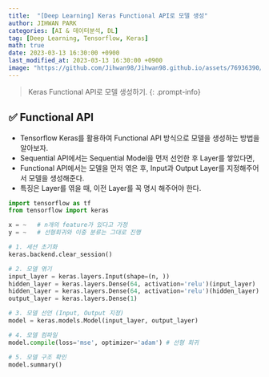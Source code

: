 ```yaml
---
title:  "[Deep Learning] Keras Functional API로 모델 생성"
author: JIHWAN PARK
categories: [AI & 데이터분석, DL]
tag: [Deep Learning, Tensorflow, Keras]
math: true
date: 2023-03-13 16:30:00 +0900
last_modified_at: 2023-03-13 16:30:00 +0900
image: "https://github.com/Jihwan98/Jihwan98.github.io/assets/76936390/b3273300-8735-47f7-9c77-7ba5b411f531"
---
```

> Keras Functional API로 모델 생성하기.
{: .prompt-info}

## ✅ Functional API
- Tensorflow Keras를 활용하여 Functional API 방식으로 모델을 생성하는 방법을 알아보자.
- Sequential API에서는 Sequential Model을 먼저 선언한 후 Layer를 쌓았다면,
- Functional API에서는 모델을 먼저 엮은 후, Input과 Output Layer를 지정해주어서 모델을 생성해준다. 
- 특징은 Layer를 엮을 때, 이전 Layer를 꼭 명시 해주어야 한다.

```python
import tensorflow as tf
from tensorflow import keras

x = ~   # n개의 feature가 있다고 가정
y = ~   # 선형회귀와 이중 분류는 그대로 진행

# 1. 세션 초기화
keras.backend.clear_session()

# 2. 모델 엮기
input_layer = keras.layers.Input(shape=(n, ))
hidden_layer = keras.layers.Dense(64, activation='relu')(input_layer)
hidden_layer = keras.layers.Dense(64, activation='relu')(hidden_layer)
output_layer = keras.layers.Dense(1)

# 3. 모델 선언 (Input, Output 지정)
model = keras.models.Model(input_layer, output_layer)

# 4. 모델 컴파일
model.compile(loss='mse', optimizer='adam') # 선형 회귀

# 5. 모델 구조 확인
model.summary()
```